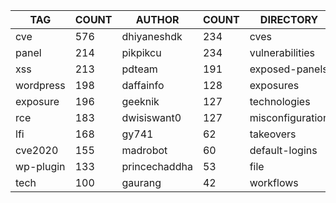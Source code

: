 |    TAG    | COUNT |    AUTHOR     | COUNT |    DIRECTORY     | COUNT | SEVERITY | COUNT |  TYPE   | COUNT |
|-----------|-------|---------------|-------|------------------|-------|----------|-------|---------|-------|
| cve       |   576 | dhiyaneshdk   |   234 | cves             |   583 | info     |   577 | http    |  1696 |
| panel     |   214 | pikpikcu      |   234 | vulnerabilities  |   262 | high     |   457 | file    |    46 |
| xss       |   213 | pdteam        |   191 | exposed-panels   |   216 | medium   |   385 | network |    35 |
| wordpress |   198 | daffainfo     |   128 | exposures        |   174 | critical |   218 | dns     |    11 |
| exposure  |   196 | geeknik       |   127 | technologies     |   158 | low      |   156 |         |       |
| rce       |   183 | dwisiswant0   |   127 | misconfiguration |   124 |          |       |         |       |
| lfi       |   168 | gy741         |    62 | takeovers        |    70 |          |       |         |       |
| cve2020   |   155 | madrobot      |    60 | default-logins   |    50 |          |       |         |       |
| wp-plugin |   133 | princechaddha |    53 | file             |    46 |          |       |         |       |
| tech      |   100 | gaurang       |    42 | workflows        |    34 |          |       |         |       |
